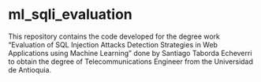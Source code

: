 # ml_sqli_evaluation
 This repository contains the code developed for the degree work “Evaluation of SQL Injection Attacks Detection Strategies in Web Applications using Machine Learning” done by Santiago Taborda Echeverri to obtain the degree of Telecommunications Engineer from the Universidad de Antioquia.
